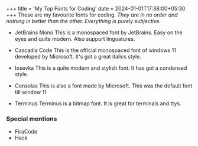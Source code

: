 +++
title = 'My Top Fonts for Coding'
date = 2024-01-01T17:38:00+05:30
+++
These are my favourite fonts for coding.
*They are in no order and nothing in better than the other. Everything is purely subjective.*

- JetBrains Mono
This is a monospaced font by JetBrains.
Easy on the eyes and quite modern.
Also support linguatures.

- Cascadia Code
This is the official monospaced font of windows 11 developed by Microsoft.
It's got a great italics style.

- Iosevka
This is a quite modern and stylish font.
It has got a condensed style.

- Consolas
This is also a font made by Microsoft.
This was the default font till window 11

 - Terminus
Terminus is a bitmap font. It is great for terminals and ttys.
   
### Special mentions
- FiraCode
- Hack
